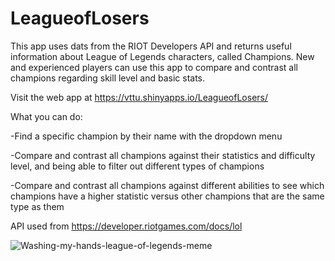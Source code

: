 # LeagueofLosers

This app uses dats from the RIOT Developers API and returns useful information about League of Legends characters, called Champions. 
New and experienced players can use this app to compare and contrast all champions regarding skill level and basic stats.

Visit the web app at https://vttu.shinyapps.io/LeagueofLosers/

What you can do: 

-Find a specific champion by their name with the dropdown menu 

-Compare and contrast all champions against their statistics and difficulty level, and being able to filter out different types of champions

-Compare and contrast all champions against different abilities to see which champions have a higher statistic versus other champions that are the same type as them

API used from
https://developer.riotgames.com/docs/lol



![Washing-my-hands-league-of-legends-meme](https://user-images.githubusercontent.com/47163974/131967633-3647f329-a106-4895-8380-337165de5b33.jpg)
